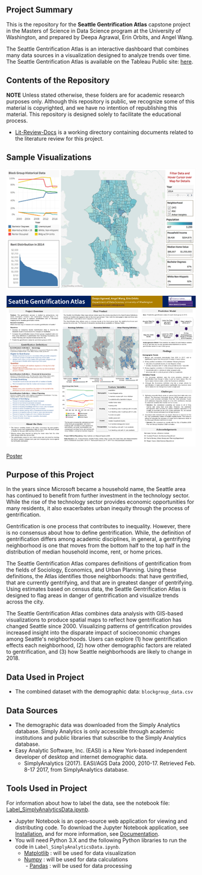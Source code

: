 ## Project Summary
This is the repository for the **Seattle Gentrification Atlas** capstone project in the Masters of Science in Data Science program at the University of Washington, and prepared by Deepa Agrawal, Erin Orbits, and Angel Wang.  

The Seattle Gentrification Atlas is an interactive dashboard that combines many data sources in a visualization designed to analyze trends over time. The Seattle Gentrification Atlas is available on the Tableau Public site: [here](https://public.tableau.com/profile/erin.orbits#!/vizhome/SeattleGentrificationAtlas/Atlas?publish=yes).  

## Contents of the Repository
__NOTE__ Unless stated otherwise, these folders are for academic research purposes only. Although this repository is public, we recognize some of this material is copyrighted, and we have no intention of republishing this material. This repository is designed solely to facilitate the educational process.    
 * [Lit-Review-Docs](https://raw.githubusercontent.com/dipsuw/Capstone590/master/Lit-Review-Docs) is a working directory containing documents related to the literature review for this project.  
 
## Sample Visualizations

![screenshot](https://raw.githubusercontent.com/dipsuw/Capstone590/master/images/dashboard_demo_data.jpeg)

![poster](https://raw.githubusercontent.com/dipsuw/Capstone590/master/images/SeattleGentrificationAtlas_poster.png)  

<a href="https://raw.githubusercontent.com/dipsuw/Capstone590/master/images/SeattleGentrificationAtlas_poster.pdf">Poster</a>

## Purpose of this Project 
In the years since Microsoft became a household name, the Seattle area has continued to benefit from further investment in the technology sector. While the rise of the technology sector provides economic opportunities for many residents, it also exacerbates urban inequity through the process of gentrification.  

Gentrification is one process that contributes to inequality. However, there is no consensus about how to define gentrification. While, the definition of gentrification differs among academic disciplines, in general, a gentrifying neighborhood is one that moves from the bottom half to the top half in the distribution of median household income, rent, or home prices.  
  
The Seattle Gentrification Atlas compares definitions of gentrification from the fields of Sociology, Economics, and Urban Planning. Using these definitions, the Atlas identifies those neighborhoods: that have gentrified, that are currently gentrifying, and that are in greatest danger of gentrifying.  Using estimates based on census data, the Seattle Gentrification Atlas is designed to flag areas in danger of gentrification and visualize trends across the city. 

The Seattle Gentrification Atlas combines data analysis with GIS-based visualizations to produce spatial maps to reflect how gentrification has changed Seattle since 2000. Visualizing patterns of gentrification provides increased insight into the disparate impact of socioeconomic changes among Seattle's neighborhoods. Users can explore (1) how gentrification effects each neighborhood, (2) how other demographic factors are related to gentrification, and (3) how Seattle neighborhoods are likely to change in 2018.  
  
## Data Used in Project
 * The combined dataset with the demographic data: `blockgroup_data.csv`   
 
## Data Sources
* The demographic data was downloaded from the Simply Analytics database. Simply Analytics is only accessible through academic institutions and public libraries that subscribe to the Simply Analytics database.  
* Easy Analytic Software, Inc. (EASI) is a New York-based independent developer of desktop and internet demographic data.  
  - SimplyAnalytics (2017). EASI/AGS Data 2000, 2010-17. Retrieved Feb. 8-17 2017, from SimplyAnalytics database.  

## Tools Used in Project
For information about how to label the data, see the notebook file: [Label_SimplyAnalyticsData.ipynb](https://raw.githubusercontent.com/dipsuw/Capstone590/master/code/Label_SimplyAnalyticsData.ipynb).  

* Jupyter Notebook is an open-source web application for viewing and distributing code. To download the Jupyter Notebook application, see [Installation](https://jupyter.org/install.html), and for more information, see [Documentation](https://jupyter.org/documentation.html). 
* You will need Python 3.X and the following Python libraries to run the code in `Label_SimplyAnalyticsData.ipynb`.  
  - [Matplotlib](https://matplotlib.org) : will be used for data visualization
  - [Numpy](http://www.numpy.org) : will be used for data calculations  
  - [Pandas](http://pandas.pydata.org) : will be used for data processing  
 
